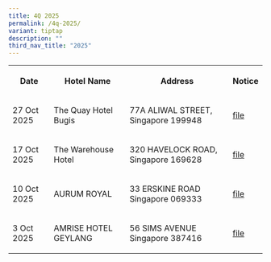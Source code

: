 ```yaml
---
title: 4Q 2025
permalink: /4q-2025/
variant: tiptap
description: ""
third_nav_title: "2025"
---
```

<p></p>
<table style="minWidth: 100px">
<colgroup>
<col>
<col>
<col>
<col>
</colgroup>
<tbody>
<tr>
<th rowspan="1" colspan="1">
<p>Date</p>
</th>
<th rowspan="1" colspan="1">
<p>Hotel Name</p>
</th>
<th rowspan="1" colspan="1">
<p>Address</p>
</th>
<th rowspan="1" colspan="1">
<p>Notice</p>
</th>
</tr>
<tr>
<td rowspan="1" colspan="1">
<p>27 Oct 2025</p>
</td>
<td rowspan="1" colspan="1">
<p>The Quay Hotel Bugis</p>
</td>
<td rowspan="1" colspan="1">
<p>77A ALIWAL STREET, Singapore 199948</p>
</td>
<td rowspan="1" colspan="1">
<p><a href="/files/E_notice_The_Quay_Hotel_Bugis.pdf" rel="noopener noreferrer nofollow" target="_blank">file</a>
</p>
</td>
</tr>
<tr>
<td rowspan="1" colspan="1">
<p>17 Oct 2025</p>
</td>
<td rowspan="1" colspan="1">
<p>The Warehouse Hotel</p>
</td>
<td rowspan="1" colspan="1">
<p>320 HAVELOCK ROAD, Singapore 169628</p>
</td>
<td rowspan="1" colspan="1">
<p><a href="/files/E_notice_The_Warehouse_Hotel.pdf" rel="noopener noreferrer nofollow" target="_blank">file</a>
</p>
</td>
</tr>
<tr>
<td rowspan="1" colspan="1">
<p>10 Oct 2025</p>
</td>
<td rowspan="1" colspan="1">
<p>AURUM ROYAL</p>
</td>
<td rowspan="1" colspan="1">
<p>33 ERSKINE ROAD Singapore 069333</p>
</td>
<td rowspan="1" colspan="1">
<p><a href="/files/AURUM_ROYAL.pdf" rel="noopener nofollow" target="_blank">file</a>
</p>
</td>
</tr>
<tr>
<td rowspan="1" colspan="1">
<p>3 Oct 2025</p>
</td>
<td rowspan="1" colspan="1">
<p>AMRISE HOTEL GEYLANG</p>
</td>
<td rowspan="1" colspan="1">
<p>56 SIMS AVENUE Singapore 387416</p>
</td>
<td rowspan="1" colspan="1">
<p><a href="/files/AMRISE_HOTEL_GEYLANG.pdf" rel="noopener noreferrer nofollow" target="_blank">file</a>
</p>
</td>
</tr>
</tbody>
</table>
<p></p>